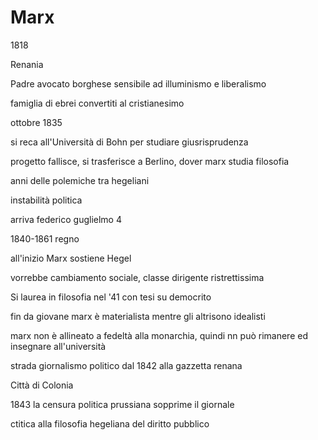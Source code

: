 # Marx

1818

Renania

Padre avocato borghese
sensibile ad illuminismo e liberalismo


famiglia di ebrei convertiti al cristianesimo


ottobre 1835

si reca all'Università di Bohn per studiare giusrisprudenza 

progetto fallisce, si trasferisce a Berlino, dover marx studia filosofia

anni delle polemiche tra hegeliani


instabilità politica

arriva federico guglielmo 4

1840-1861
regno


all'inizio Marx sostiene Hegel


vorrebbe cambiamento sociale, classe dirigente ristrettissima


Si laurea in filosofia nel '41 con tesi su democrito


fin da giovane
marx è materialista mentre gli altrisono idealisti



marx non è allineato a fedeltà alla monarchia, quindi nn può rimanere ed insegnare all'università


strada giornalismo politico dal 1842 alla gazzetta renana

Città di Colonia


1843 la censura politica prussiana sopprime il giornale


ctitica alla filosofia hegeliana del diritto pubblico
<!--stackedit_data:
eyJoaXN0b3J5IjpbLTI3MzIzNzgzMF19
-->